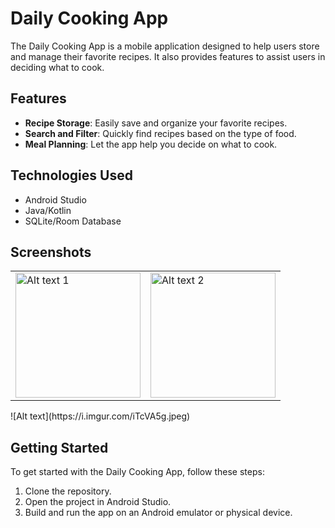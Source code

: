 # Daily Cooking App

The Daily Cooking App is a mobile application designed to help users store and manage their favorite recipes. It also provides features to assist users in deciding what to cook.

## Features

- **Recipe Storage**: Easily save and organize your favorite recipes.
- **Search and Filter**: Quickly find recipes based on the type of food.
- **Meal Planning**: Let the app help you decide on what to cook.

## Technologies Used

- Android Studio
- Java/Kotlin
- SQLite/Room Database

## Screenshots
<table>
  <tr>
    <td><img src="https://i.imgur.com/iTcVA5g.jpeg" alt="Alt text 1" style="width: 200px;"/></td>
    <td><img src="image2_url" alt="Alt text 2" style="width: 200px;"/></td>
    <!-- Add more rows for additional images -->
  </tr>
</table>
![Alt text](https://i.imgur.com/iTcVA5g.jpeg)

## Getting Started

To get started with the Daily Cooking App, follow these steps:

1. Clone the repository.
2. Open the project in Android Studio.
3. Build and run the app on an Android emulator or physical device.
